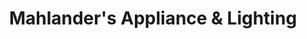 ---
title: "Mahlander's Appliance & Lighting"
url: /sioux-falls/mahlanders-appliance-and-lighting/
shop: electronics
---